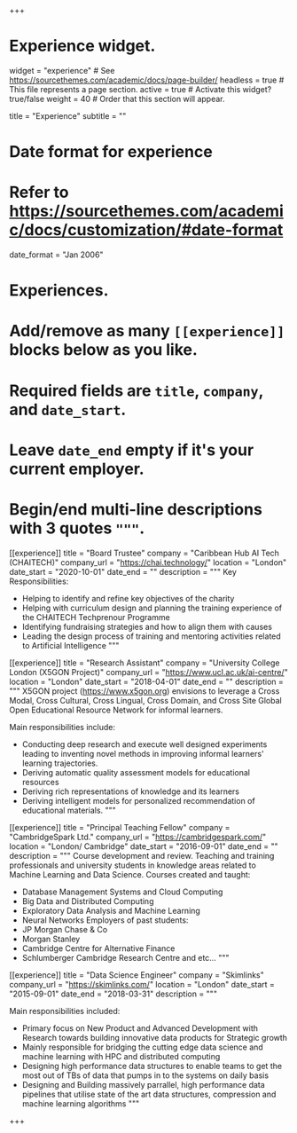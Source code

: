 +++
# Experience widget.
widget = "experience"  # See https://sourcethemes.com/academic/docs/page-builder/
headless = true  # This file represents a page section.
active = true  # Activate this widget? true/false
weight = 40  # Order that this section will appear.

title = "Experience"
subtitle = ""

# Date format for experience
#   Refer to https://sourcethemes.com/academic/docs/customization/#date-format
date_format = "Jan 2006"

# Experiences.
#   Add/remove as many `[[experience]]` blocks below as you like.
#   Required fields are `title`, `company`, and `date_start`.
#   Leave `date_end` empty if it's your current employer.
#   Begin/end multi-line descriptions with 3 quotes `"""`.

[[experience]]
  title = "Board Trustee"
  company = "Caribbean Hub AI Tech (CHAITECH)"
  company_url = "https://chai.technology/"
  location = "London"
  date_start = "2020-10-01"
  date_end = ""
  description = """
  Key Responsibilities:
- Helping to identify and refine key objectives of the charity
- Helping with curriculum design and planning the training experience of the CHAITECH Techprenour Programme
- Identifying fundraising strategies and how to align them with causes
- Leading the design process of training and mentoring activities related to Artificial Intelligence
  """


[[experience]]
  title = "Research Assistant"
  company = "University College London (X5GON Project)"
  company_url = "https://www.ucl.ac.uk/ai-centre/"
  location = "London"
  date_start = "2018-04-01"
  date_end = ""
  description = """
  X5GON project (https://www.x5gon.org) envisions to leverage a Cross Modal, Cross Cultural, Cross Lingual, Cross Domain, and Cross Site Global Open Educational Resource Network for informal learners. 

Main responsibilities include:
- Conducting deep research and execute well designed experiments leading to inventing novel methods in improving informal learners' learning trajectories.
- Deriving automatic quality assessment models for educational resources
- Deriving rich representations of knowledge and its learners
- Deriving intelligent models for personalized recommendation of educational materials.
  """

[[experience]]
  title = "Principal Teaching Fellow"
  company = "CambridgeSpark Ltd."
  company_url = "https://cambridgespark.com/"
  location = "London/ Cambridge"
  date_start = "2016-09-01"
  date_end = ""
  description = """
 Course development and review. Teaching and training professionals and university students in knowledge areas related to Machine Learning and Data Science.
Courses created and taught:
- Database Management Systems and Cloud Computing
- Big Data and Distributed Computing
- Exploratory Data Analysis and Machine Learning
- Neural Networks
Employers of past students:
- JP Morgan Chase & Co
- Morgan Stanley
- Cambridge Centre for Alternative Finance
- Schlumberger Cambridge Research Centre and etc...
"""

[[experience]]
  title = "Data Science Engineer"
  company = "Skimlinks"
  company_url = "https://skimlinks.com/"
  location = "London"
  date_start = "2015-09-01"
  date_end = "2018-03-31"
  description = """

Main responsibilities included:
  - Primary focus on New Product and Advanced Development with Research towards building innovative data products for Strategic growth
- Mainly responsible for bridging the cutting edge data science and machine learning with HPC and distributed computing
- Designing high performance data structures to enable teams to get the most out of TBs of data that pumps in to the systems on daily basis
- Designing and Building massively parrallel, high performance data pipelines that utilise state of the art data structures, compression and machine learning algorithms
"""

+++
